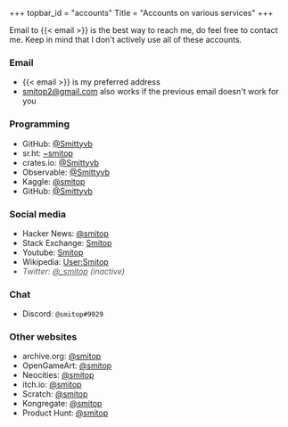 +++
topbar_id = "accounts"
Title = "Accounts on various services"
+++

Email to {{< email >}} is the best way to reach me, do feel free to contact me. Keep in mind that I don't actively use all of these accounts.

### Email
- {{< email >}} is my preferred address
- smitop2@gmail.com also works if the previous email doesn't work for you

<style>
.acc-list > li.inactive, .acc-list > li.inactive > a { color: #585858; font-style: italic; }
.acc-list > li.inactive:after { content: " (inactive)" }
</style>

### Programming
<ul class="acc-list">
<li>GitHub: <a href="https://github.com/Smittyvb/">@Smittyvb</a></li>
<li>sr.ht: <a href="https://sr.ht/~smitop/">~smitop</a></li>
<li>crates.io: <a href="https://crates.io/users/Smittyvb">@Smittyvb</a></li>
<li>Observable: <a href="https://observablehq.com/@smittyvb">@Smittyvb</a></li>
<li>Kaggle: <a href="https://www.kaggle.com/smitop">@smitop</a></li>
<li>GitHub: <a href="https://github.com/Smittyvb/">@Smittyvb</a></li>
</ul>

### Social media
<ul class="acc-list">
<li>Hacker News: <a href="https://news.ycombinator.com/user?id=smitop">@smitop</a></li>
<li>Stack Exchange: <a href="https://stackexchange.com/users/13986849/smitop?tab=accounts">Smitop</a></li>
<li>Youtube: <a href="https://www.youtube.com/channel/UCg9cKCFNaVDYmXK2u-FxX1w/">Smitop</a></li>
<li>Wikipedia: <a href="https://en.wikipedia.org/wiki/Special:Contributions/Smitop">User:Smitop</a></li>
<li class="inactive">Twitter: <a href="https://twitter.com/_smitop">@_smitop</a></li>
</ul>

### Chat
<ul class="acc-list">
<li>Discord: <code>@smitop#9929</code></li>
</ul>

### Other websites
<ul class="acc-list">
<li>archive.org: <a href="https://archive.org/details/@smitop">@smitop</a></li>
<li>OpenGameArt: <a href="https://opengameart.org/users/smitop">@smitop</a></li>
<li>Neocities: <a href="https://neocities.org/site/smitop">@smitop</a></li>
<li>itch.io: <a href="https://smitop.itch.io/">@smitop</a></li>
<li>Scratch: <a href="https://scratch.mit.edu/users/smitop/">@smitop</a></li>
<li>Kongregate: <a href="https://www.kongregate.com/accounts/smitop">@smitop</a></li>
<li>Product Hunt: <a href="https://www.producthunt.com/@_smitop">@smitop</a></li>
</ul>
